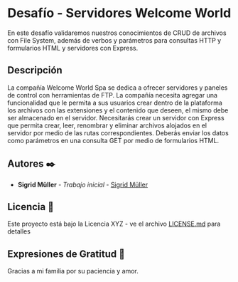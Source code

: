 # Desafío - Servidores Welcome World

En este desafío validaremos nuestros conocimientos de CRUD de archivos con File System, además de verbos y parámetros para consultas HTTP y formularios HTML y servidores con Express. 

## Descripción

La compañía Welcome World Spa se dedica a ofrecer servidores y paneles de control con herramientas de FTP. La compañía necesita agregar una funcionalidad que le permita a sus usuarios crear dentro de la plataforma los archivos con las extensiones y el contenido que deseen, el mismo debe ser almacenado en el servidor. Necesitarás crear un servidor con Express que permita crear, leer, renombrar y eliminar archivos alojados en el servidor por medio de las rutas correspondientes. Deberás enviar los datos como parámetros en una consulta GET por medio de formularios HTML. 

## Autores ✒️

- **Sigrid Müller** - _Trabajo inicial_ - [Sigrid Müller](https://github.com/SigridMV)

## Licencia 📄

Este proyecto está bajo la Licencia XYZ - ve el archivo [LICENSE.md](LICENSE.md) para detalles

## Expresiones de Gratitud 🎁

Gracias a mi familia por su paciencia y amor.